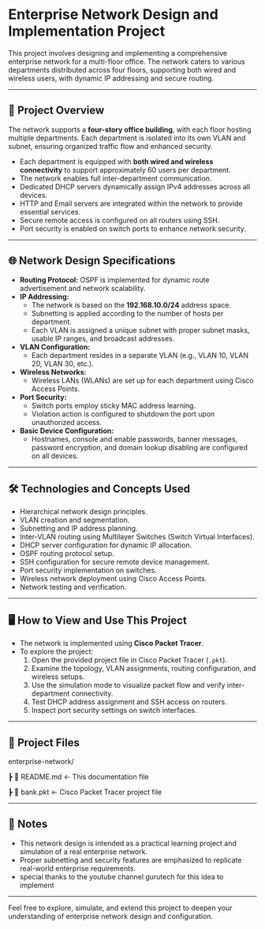 # Enterprise Network Design and Implementation Project

This project involves designing and implementing a comprehensive enterprise network for a multi-floor office. The network caters to various departments distributed across four floors, supporting both wired and wireless users, with dynamic IP addressing and secure routing.

---

## 🏢 Project Overview

The network supports a **four-story office building**, with each floor hosting multiple departments. Each department is isolated into its own VLAN and subnet, ensuring organized traffic flow and enhanced security.

- Each department is equipped with **both wired and wireless connectivity** to support approximately 60 users per department.
- The network enables full inter-department communication.
- Dedicated DHCP servers dynamically assign IPv4 addresses across all devices.
- HTTP and Email servers are integrated within the network to provide essential services.
- Secure remote access is configured on all routers using SSH.
- Port security is enabled on switch ports to enhance network security.

---

## 🌐 Network Design Specifications

- **Routing Protocol:** OSPF is implemented for dynamic route advertisement and network scalability.
- **IP Addressing:**  
  - The network is based on the **192.168.10.0/24** address space.
  - Subnetting is applied according to the number of hosts per department.
  - Each VLAN is assigned a unique subnet with proper subnet masks, usable IP ranges, and broadcast addresses.
- **VLAN Configuration:**  
  - Each department resides in a separate VLAN (e.g., VLAN 10, VLAN 20, VLAN 30, etc.).
- **Wireless Networks:**  
  - Wireless LANs (WLANs) are set up for each department using Cisco Access Points.
- **Port Security:**  
  - Switch ports employ sticky MAC address learning.
  - Violation action is configured to shutdown the port upon unauthorized access.
- **Basic Device Configuration:**  
  - Hostnames, console and enable passwords, banner messages, password encryption, and domain lookup disabling are configured on all devices.

---

## 🛠️ Technologies and Concepts Used

- Hierarchical network design principles.
- VLAN creation and segmentation.
- Subnetting and IP address planning.
- Inter-VLAN routing using Multilayer Switches (Switch Virtual Interfaces).
- DHCP server configuration for dynamic IP allocation.
- OSPF routing protocol setup.
- SSH configuration for secure remote device management.
- Port security implementation on switches.
- Wireless network deployment using Cisco Access Points.
- Network testing and verification.

---

## 🖥️ How to View and Use This Project

- The network is implemented using **Cisco Packet Tracer**.
- To explore the project:
  1. Open the provided project file in Cisco Packet Tracer (`.pkt`).
  2. Examine the topology, VLAN assignments, routing configuration, and wireless setups.
  3. Use the simulation mode to visualize packet flow and verify inter-department connectivity.
  4. Test DHCP address assignment and SSH access on routers.
  5. Inspect port security settings on switch interfaces.

---

## 📂 Project Files
enterprise-network/

┣ 📄 README.md ← This documentation file

┣ 📂 bank.pkt ← Cisco Packet Tracer project file

---

## 📝 Notes

- This network design is intended as a practical learning project and simulation of a real enterprise network.
- Proper subnetting and security features are emphasized to replicate real-world enterprise requirements.
- special thanks to the youtube channel gurutech for this idea to implement

---

Feel free to explore, simulate, and extend this project to deepen your understanding of enterprise network design and configuration.


